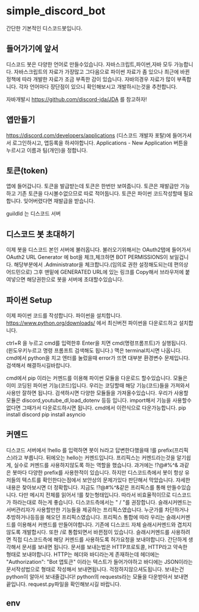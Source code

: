 # simple_discord_bot
간단한 기본적인 디스코드봇입니다.

## 들어가기에 앞서
디스코드 봇은 다양한 언어로 만들수있습니다.
자바스크립트,파이썬,자바 모두 가능합니다.
자바스크립트의 자료가 가장많고 그다음으로 파이썬 자료가 좀 있으나 최근에 바뀐 정책에 따라 개발한 자료가 조금 부족한 감이 있습니다. 자바의경우 자료가 많이 부족합니다. 각자 언어마다 장단점이 있으니 확인해보시고 개발하시는것을 추천합니다.

자바개발시 https://github.com/discord-jda/JDA 를 참고하자!

## 앱만들기
https://discord.com/developers/applications (디스코드 개발자 포탈)에 들어가셔서 로그인하시고, 앱등록을 하셔야합니다. Applications - New Application 버튼을 누르시고 이름과 팀(개인)을 정합니다.

## 토큰(token)
앱에 들어갑니다. 토큰을 발급받는데 토큰은 한번만 보여줍니다. 토큰은 재발급만 가능하고 기존 토큰을 다시볼수없으므로 따로 적어둡니다.
토큰은 파이썬 코드작성할때 필요합니다. 잊어버렸다면 재발급을 받습니다.

guildId 는 디스코드 서버
## 디스코드 봇 초대하기
이제 봇을 디스코드 본인 서버에 불러옵니다. 불러오기위해서는 OAuth2탭에 들어가서 OAuth2 URL Generator 에 bot을 체크,체크하면 BOT PERMISSIONS이 보일겁니다. 해당부분에서 .Administrator을 체크합니다.(임의로 권한 설정해도되는데 편의상 어드민으로)
그후 맨밑에 GENERATED URL에 있는 링크를 Copy해서 브라우저에 붙여넣으면 해당권한으로 봇을 서버에 초대할수있습니다.
## 파이썬 Setup
이제 파이썬 코드를 작성합니다.
파이썬을 설치합니다. https://www.python.org/downloads/ 에서 최신버전 파이썬을 다운로드하고 설치합니다.

ctrl+R 을 누르고 cmd를 입력한후 Enter을 치면 cmd(명령프롬프트)가 실행됩니다.(윈도우키누르고 명령 프롬프트 검색해도 됩니다.) 맥은 terminal치시면 나옵니다.
cmd에서 python을 치고 엔터를 눌렀을때 error가 뜨면 대부분 환경변수 문제입니다. 검색해서 해결하시길바랍니다.

cmd에서 pip 이라는 커멘드를 이용해 파이썬 모듈을 다운로드 할수있습니다.
모듈은 이미 코딩된 파이썬 기능(코드)입니다. 우리는 코딩할때 해당 기능(코드)들을 가져와서 사용만 잘하면 됩니다.
검색하시면 다양한 모듈들을 가져올수있습니다.
우리가 사용할 모듈은 discord,youtube_dl,load_dotenv 등등 입니다. import해서 기능을 사용할수없다면 그때가서 다운로드하시면 됩니다.
cmd에서 이런식으로 다운가능합니다.
pip install discord
pip install asyncio

## 커멘드
디스코드 서버에서 !hello 를 입력하면 봇이 hi라고 답변한다했을때 !를 prefix(프리픽스)라고 부릅니다. 뒤에오는 hello는 커멘드입니다.
프리픽스는 커멘드라는것을 알기쉽게, 실수로 커멘드를 사용하지않도록 하는 역할을 했습니다.
과거에는 !?@#%^& 과같은 봇마다 다양한 prefix를 사용한적이 있습니다. 하지만 디스코드측에서 봇이 항상 유저들의 텍스트를 확인한다는점에서 보안상의 문제가있다 판단해서 막았습니다. 자세한내용은 찾아보시면 더 정확합니다.
지금도 !?@#%^&같은 프리픽스를 통해 만들수있습니다. 다만 메시지 전체를 읽어서 !를 찾는형태입니다. 따라서 비효율적이므로 디스코드가 하라는대로 하는게 좋습니다.
디스코드측에서는 " / "를 권장합니다. 슬래시커멘드는 서버관리자가 사용할만한 기능들을 제공하는 프리픽스였습니다. 누군가를 차단하거나 추방하거나등등을 해오던 프리픽스였습니다. 프리픽스 통합에 따라 우리는 슬래시커멘드를 이용해서 커멘드를 만들어야합니다. 기존에 디스코드 자체 슬래시커멘드와 겹치지않도록 개발합시다.
또한 /로 통합되면서 바뀐점이 있습니다. 슬래시커멘드를 사용하려면 직접 디스코드측에 해당 커멘드를 사용하도록 허가요청을 보내야합니다.
간단하게 생각해서 문서를 보내면 됩니다. 문서를 보내는법은 HTTP프로토콜, HTTP라고 약속한 형태로 보내야합니다. 
HTTP는 헤더와 바디라는게 존재하는데 헤더에는 "Authorization": "Bot 앱토큰" 이라는 텍스트가 들어가야하고 바디에는 JSON이라는 문서작성법으로 형태로 작성해서 보내면됩니다.
걱정하지않으셔도됩니다. 보내는건 python이 알아서 보내줄겁니다! python의 requests라는 모듈을 다운받아서 보내면 끝입니다.
request.py파일을 확인해보시길 바랍니다.

## env

